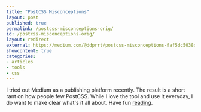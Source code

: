 ```yaml
---
title: "PostCSS Misconceptions"
layout: post
published: true
permalink: /postcss-misconceptions-orig/
id: /postcss-misconceptions-orig/
layout: redirect
external: https://medium.com/@ddprrt/postcss-misconceptions-faf5dc5038df
showcontent: true
categories:
- articles
- tools
- css
---
```


I tried out Medium as a publishing platform recently. The result is a short rant on how people few PostCSS. While I love the tool and use it everyday, I do want to make clear what's it all about. Have fun <a href="https://medium.com/@ddprrt/postcss-misconceptions-faf5dc5038df">reading</a>.
